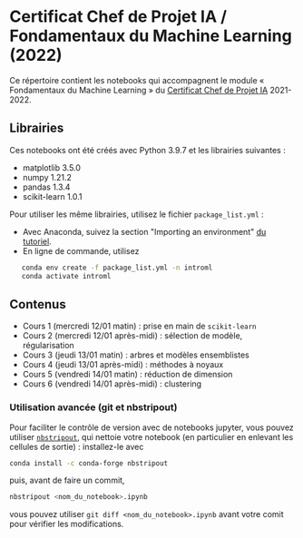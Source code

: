 # Certificat Chef de Projet IA / Fondamentaux du Machine Learning (2022)

Ce répertoire contient les notebooks qui accompagnent le module « Fondamentaux du Machine Learning » du [Certificat Chef de Projet IA](https://executive-education.dauphine.psl.eu/formations/certificat/chef-projet-ia-big-data) 2021-2022.

## Librairies
Ces notebooks ont été créés avec Python 3.9.7 et les librairies suivantes :
* matplotlib 3.5.0
* numpy 1.21.2
* pandas 1.3.4
* scikit-learn 1.0.1

Pour utiliser les même librairies, utilisez le fichier `package_list.yml` :
* Avec Anaconda, suivez la section "Importing an environment" [du tutoriel](https://docs.anaconda.com/anaconda/navigator/tutorials/manage-environments/). 
* En ligne de commande, utilisez
```bash
   conda env create -f package_list.yml -n introml
   conda activate introml
```

## Contenus
* Cours 1 (mercredi 12/01 matin) : prise en main de `scikit-learn`
* Cours 2 (mercredi 12/01 après-midi) : sélection de modèle, régularisation
* Cours 3 (jeudi 13/01 matin) : arbres et modèles ensemblistes
* Cours 4 (jeudi 13/01 après-midi) : méthodes à noyaux
* Cours 5 (vendredi 14/01 matin) : réduction de dimension
* Cours 6 (vendredi 14/01 après-midi) : clustering

### Utilisation avancée (git et nbstripout)
Pour faciliter le contrôle de version avec de notebooks jupyter, vous pouvez utiliser [`nbstripout`](https://pypi.org/project/nbstripout/), qui nettoie votre notebook (en particulier en enlevant les cellules de sortie) : installez-le avec
```bash
conda install -c conda-forge nbstripout
```
puis, avant de faire un commit,
```bash
nbstripout <nom_du_notebook>.ipynb
```
vous pouvez utiliser `git diff <nom_du_notebook>.ipynb` avant votre comit pour vérifier les modifications.
